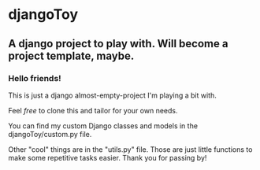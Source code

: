 # djangoToy
## A django project to play with. Will become a project template, maybe.
### Hello friends!

This is just a django almost-empty-project I'm playing a bit with. 

Feel *free* to clone this and tailor for your own needs.

You can find my custom Django classes and models in the djangoToy/custom.py file.


Other "cool" things are in the "utils.py" file. Those are just little functions to make some repetitive tasks easier.
Thank you for passing by!
